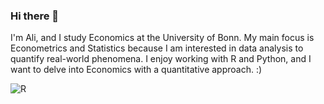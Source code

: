### Hi there 👋

I'm Ali, and I study Economics at the University of Bonn. My main focus is Econometrics and Statistics because I am interested in data analysis to quantify real-world phenomena. I enjoy working with R and Python, and I want to delve into Economics with a quantitative approach. :)

<img src="(https://www.r-project.org/Rlogo.png" alt="R">

<!--
**alikant/alikant** is a ✨ _special_ ✨ repository because its `README.md` (this file) appears on your GitHub profile.

Here are some ideas to get you started:

- 🔭 I’m currently working on ...
- 🌱 I’m currently learning ...
- 👯 I’m looking to collaborate on ...
- 🤔 I’m looking for help with ...
- 💬 Ask me about ...
- 📫 How to reach me: ...
- 😄 Pronouns: ...
- ⚡ Fun fact: ...
-->
